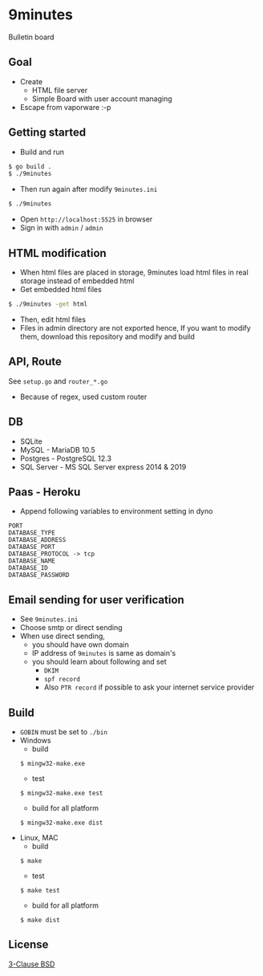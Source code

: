 # 9minutes

Bulletin board


## Goal

* Create
    * HTML file server
    * Simple Board with user account managing
* Escape from vaporware :-p


## Getting started

* Build and run
```sh
$ go build .
$ ./9minutes
```
* Then run again after modify `9minutes.ini`
```sh
$ ./9minutes
```
* Open `http://localhost:5525` in browser
* Sign in with `admin` / `admin`


## HTML modification

* When html files are placed in storage, 9minutes load html files in real storage instead of embedded html
* Get embedded html files
```sh
$ ./9minutes -get html
```
* Then, edit html files
* Files in admin directory are not exported hence, If you want to modify them, download this repository and modify and build


## API, Route

See `setup.go` and `router_*.go`

* Because of regex, used custom router


## DB

* SQLite
* MySQL - MariaDB 10.5
* Postgres - PostgreSQL 12.3
* SQL Server - MS SQL Server express 2014 & 2019


## Paas - Heroku

* Append following variables to environment setting in dyno
```
PORT
DATABASE_TYPE
DATABASE_ADDRESS
DATABASE_PORT
DATABASE_PROTOCOL -> tcp
DATABASE_NAME
DATABASE_ID
DATABASE_PASSWORD
```


## Email sending for user verification

* See `9minutes.ini`
* Choose smtp or direct sending
* When use direct sending,
    * you should have own domain
    * IP address of `9minutes` is same as domain's
    * you should learn about following and set
        * `DKIM`
        * `spf record`
        * Also `PTR record` if possible to ask your internet service provider


## Build

* `GOBIN` must be set to `./bin`
* Windows
    * build
    ```
    $ mingw32-make.exe
    ```
    * test
    ```
    $ mingw32-make.exe test
    ```
    * build for all platform
    ```
    $ mingw32-make.exe dist
    ```
* Linux, MAC
    * build
    ```
    $ make
    ```
    * test
    ```
    $ make test
    ```
    * build for all platform
    ```
    $ make dist
    ```


## License

[3-Clause BSD](https://opensource.org/licenses/BSD-3-Clause)
